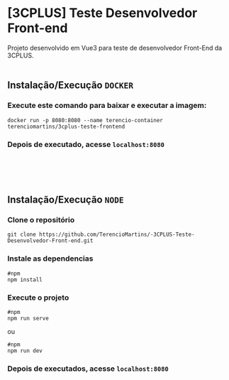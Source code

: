 # [3CPLUS] Teste Desenvolvedor Front-end
Projeto desenvolvido em Vue3 para teste de desenvolvedor Front-End da 3CPLUS.
<br></br>
## Instalação/Execução `DOCKER`


### Execute este comando para baixar e executar a imagem:
```
docker run -p 8080:8080 --name terencio-container terenciomartins/3cplus-teste-frontend
```
### Depois de executado, acesse `localhost:8080`

#
<br></br>
## Instalação/Execução `NODE`

### Clone o repositório

```
git clone https://github.com/TerencioMartins/-3CPLUS-Teste-Desenvolvedor-Front-end.git
```

### Instale as dependencias

```
#npm
npm install
```
### Execute o projeto

```
#npm
npm run serve
```
ou
```
#npm
npm run dev
```
### Depois de executados, acesse `localhost:8080`

